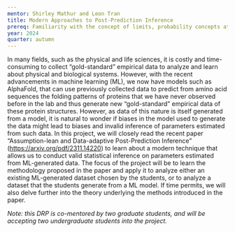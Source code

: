 ```yaml
---
mentor: Shirley Mathur and Leon Tran
title: Modern Approaches to Post-Prediction Inference
prereq: Familiarity with the concept of limits, probability concepts at level of STAT 342, and linear regression at level of STAT 423.
year: 2024
quarter: autumn
---
```


In many fields, such as the physical and life sciences, it is costly and time-consuming to collect “gold-standard” empirical data to analyze and learn about physical and biological systems. However, with the recent advancements in machine learning (ML), we now have models such as AlphaFold, that can use previously collected data to predict from amino acid sequences the folding patterns of proteins that we have never observed before in the lab and thus generate new “gold-standard” empirical data of these protein structures. However, as data of this nature is itself generated from a model, it is natural to wonder if biases in the model used to generate the data might lead to biases and invalid inference of parameters estimated from such data. In this project, we will closely read the recent paper “Assumption-lean and Data-adaptive Post-Prediction Inference” (https://arxiv.org/pdf/2311.14220) to learn about a modern technique that allows us to conduct valid statistical inference on parameters estimated from ML-generated data. The focus of the project will be to learn the methodology proposed in the paper and apply it to analyze either an existing ML-generated dataset chosen by the students, or to analyze a dataset that the students generate from a ML model. If time permits, we will also delve further into the theory underlying the methods introduced in the paper.

*Note: this DRP is co-mentored by two graduate students, and will be accepting two undergraduate students into the project.*